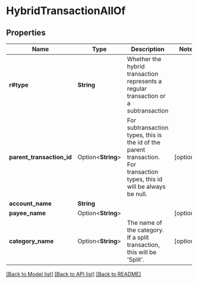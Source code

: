 # HybridTransactionAllOf

## Properties

Name | Type | Description | Notes
------------ | ------------- | ------------- | -------------
**r#type** | **String** | Whether the hybrid transaction represents a regular transaction or a subtransaction | 
**parent_transaction_id** | Option<**String**> | For subtransaction types, this is the id of the parent transaction.  For transaction types, this id will be always be null. | [optional]
**account_name** | **String** |  | 
**payee_name** | Option<**String**> |  | [optional]
**category_name** | Option<**String**> | The name of the category.  If a split transaction, this will be 'Split'. | [optional]

[[Back to Model list]](../README.md#documentation-for-models) [[Back to API list]](../README.md#documentation-for-api-endpoints) [[Back to README]](../README.md)


